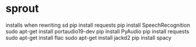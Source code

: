 # sprout

installs when rewriting sd 
pip install requests 
pip install SpeechRecognition
sudo apt-get install portaudio19-dev
pip install PyAudio 
pip install requests 
sudo apt-get install flac
sudo apt-get install jackd2
pip install spacy
